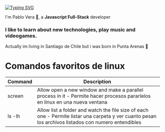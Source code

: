 [![Typing SVG](https://readme-typing-svg.demolab.com/?lines=Hi+there+👋+Topabli+here)](https://git.io/typing-svg)


<!--
**Topabli2/Topabli2** is a ✨ _special_ ✨ repository because its `README.md` (this file) appears on your GitHub profile.

Here are some ideas to get you started:

- 🔭 I’m currently working on ...
- 🌱 I’m currently learning ...
- 👯 I’m looking to collaborate on ...
- 🤔 I’m looking for help with ...
- 💬 Ask me about ...
- 📫 How to reach me: ...
- 😄 Pronouns: ...
- ⚡ Fun fact: ...
-->
I'm Pablo Vera 👋, a **Javascript Full-Stack** developer
### I like to learn about new technologies, play music and videogames.
Actually im living in Santiago de Chile but i was born in Punta Arenas 🐧

# Comandos favoritos de linux
| Command | Description |
| ------ | ------ |
| screen | Allow open a new window and make a parallel process in it - Permite hacer procesos pararlelos en linux en una nueva ventana |
| ls -lh | Allow list a folder and watch the file size of each one - Permite listar una carpeta y ver cuanto pesan los archivos listados con numero entendibles |



